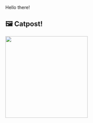 Hello there!



## 🖼️ Catpost!

<sub>
    <img src="https://cdn2.thecatapi.com/images/_rWrxmDVv.png" height="256">
</sub>

